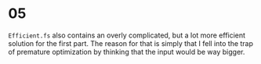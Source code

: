 # 05

`Efficient.fs` also contains an overly complicated, but a lot more efficient solution for the first part.
The reason for that is simply that I fell into the trap of premature optimization by thinking that the input would be way bigger.